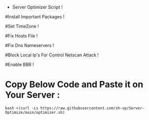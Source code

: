 - Server Optimizer Script !

#Install Important Packages !

#Set TimeZone !

#Fix Hosts File !

#Fix Dns Nameservers !

#Block Local Ip's For Control Netscan Attack !

#Enable BBR !


# Copy Below Code and Paste it on Your Server :

```
bash <(curl -Ls https://raw.githubusercontent.com/sh-vp/Server-Optimize/main/optimizer.sh)
```
